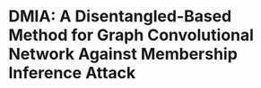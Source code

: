 # DMIA: A Disentangled-Based Method for Graph Convolutional Network Against Membership Inference Attack
